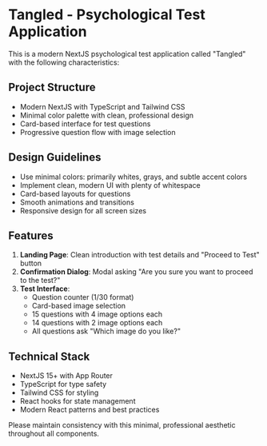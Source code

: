 <!-- Use this file to provide workspace-specific custom instructions to Copilot. For more details, visit https://code.visualstudio.com/docs/copilot/copilot-customization#_use-a-githubcopilotinstructionsmd-file -->

# Tangled - Psychological Test Application

This is a modern NextJS psychological test application called "Tangled" with the following characteristics:

## Project Structure

- Modern NextJS with TypeScript and Tailwind CSS
- Minimal color palette with clean, professional design
- Card-based interface for test questions
- Progressive question flow with image selection

## Design Guidelines

- Use minimal colors: primarily whites, grays, and subtle accent colors
- Implement clean, modern UI with plenty of whitespace
- Card-based layouts for questions
- Smooth animations and transitions
- Responsive design for all screen sizes

## Features

1. **Landing Page**: Clean introduction with test details and "Proceed to Test" button
2. **Confirmation Dialog**: Modal asking "Are you sure you want to proceed to the test?"
3. **Test Interface**:
   - Question counter (1/30 format)
   - Card-based image selection
   - 15 questions with 4 image options each
   - 14 questions with 2 image options each
   - All questions ask "Which image do you like?"

## Technical Stack

- NextJS 15+ with App Router
- TypeScript for type safety
- Tailwind CSS for styling
- React hooks for state management
- Modern React patterns and best practices

Please maintain consistency with this minimal, professional aesthetic throughout all components.
